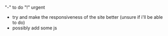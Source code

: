 "-" to do
"!" urgent

- try and make the responsiveness of the site better (unsure if i'll be able to do)
- possibly add some js